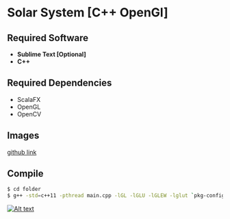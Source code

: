 # Solar System [C++ OpenGl]

## Required Software 
 * **Sublime Text [Optional]**
 * **C++**

## Required Dependencies
 * ScalaFX
 * OpenGL
 * OpenCV

## Images
 [github link](https://github.com/Sectah/Solar-system) 

## Compile
```sh
$ cd folder
$ g++ -std=c++11 -pthread main.cpp -lGL -lGLU -lGLEW -lglut `pkg-config --cflags --libs opencv`
```

[![Alt text](https://img.youtube.com/vi/XiULaVG2m6s/0.jpg)](https://www.youtube.com/watch?v=XiULaVG2m6s)